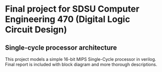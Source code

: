 # Final project for SDSU Computer Engineering 470 (Digital Logic Circuit Design)

## Single-cycle processor architecture

This project models a simple 16-bit MIPS Single-Cycle processor in verilog. Final report is included with block diagram and more thorough descriptions.